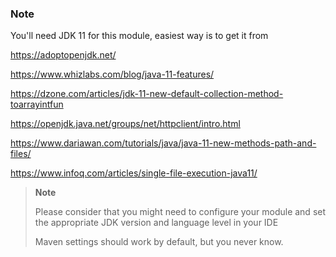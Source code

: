 ### Note

You'll need JDK 11 for this module, easiest way is to get it from

https://adoptopenjdk.net/

https://www.whizlabs.com/blog/java-11-features/

https://dzone.com/articles/jdk-11-new-default-collection-method-toarrayintfun

https://openjdk.java.net/groups/net/httpclient/intro.html

https://www.dariawan.com/tutorials/java/java-11-new-methods-path-and-files/

https://www.infoq.com/articles/single-file-execution-java11/

> **Note** 
>
> Please consider that you might need to configure your module and set the appropriate JDK version and language level in your IDE
>
> Maven settings should work by default, but you never know.
